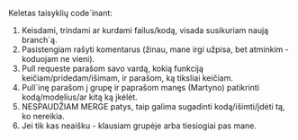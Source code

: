 Keletas taisyklių code`inant:

1. Keisdami, trindami ar kurdami failus/kodą, visada susikuriam naują branch`ą.
2. Pasistengiam rašyti komentarus (žinau, mane irgi užpisa, bet atminkim - koduojam ne vieni).
3. Pull requeste parašom savo vardą, kokią funkciją keičiam/pridedam/išimam, ir parašom, ką tiksliai keičiam.
4. Pull`inę parašom į grupę ir paprašom manęs (Martyno) patikrinti kodą/modelius/ar kitą ką įkėlėt.
5. NESPAUDŽIAM MERGE patys, taip galima sugadinti kodą/išimti/įdėti tą, ko nereikia.
6. Jei tik kas neaišku - klausiam grupėje arba tiesiogiai pas mane.
